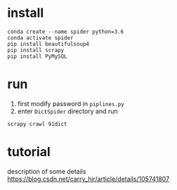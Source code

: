 # install
```
conda create --name spider python=3.6
conda activate spider
pip install beautifulsoup4
pip install scrapy
pip install PyMySQL
```

# run
1. first modify password in `piplines.py`
2. enter `DictSpider` directory and run
```
scrapy crawl 91dict
```

# tutorial
description of some details
https://blog.csdn.net/carry_hjr/article/details/105741807
